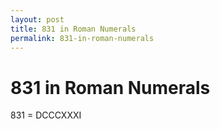 ```yaml
---
layout: post
title: 831 in Roman Numerals
permalink: 831-in-roman-numerals
---
```


# 831 in Roman Numerals

831 = DCCCXXXI
